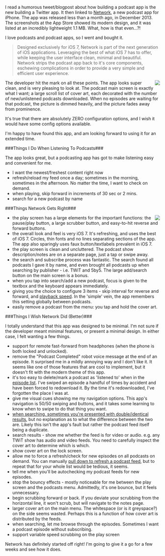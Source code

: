 <!--{PublishedOn:"Jan 11, 2014",Title:"Network Podcast App Review",Intro:"A new podcast app showed up for iPhone and iOS 7. I'm a big podcast listener. Here's my review of this app that's not yet a month old."}-->

I read a humorous tweet/blogpost about how building a podcast app is the new building a Twitter app. It then linked to [Network](http://networkapp.net), a new podcast app for iPhone. The app was released less than a month ago, in December 2013. The screenshots at the App Store showed its modern design, and it was listed at an incredibly lightweight 1.1 MB. What, how is that even...?!

I love podcasts and podcast apps, so I went and bought it.

> Designed exclusively for iOS 7, Network is part of the next generation of iOS applications. Leveraging the best of what iOS 7 has to offer, while keeping the user interface clean, minimal and beautiful. Network strips the podcast app back to it's core components, eschewing complications in order to provide a very simple and efficient user experience.

<img src="http://i.imgur.com/pEPLLQ8m.jpg" style="float:right" />

The developer hit the mark on all these points. The app looks super clean, and is very pleasing to look at. The podcast main screen is exactly what I want; a large scroll list of cover art, each decorated with the number of new/unlistened podcasts downloaded. When no episodes are waiting for that podcast, the picture is dimmed heavily, and the picture fades away from prominence.

It's true that there are absolutely ZERO configuration options, and I wish it would have some config options available.

I'm happy to have found this app, and am looking forward to using it for an extended time.

###Things I Do When Listening To Podcasts###

The app looks great, but a podcasting app has got to make listening easy and convenient for me.

* I want the newest/freshest content right now
* refresh/reload my feed once a day; sometimes in the morning, sometimes in the afternoon. No matter the time, I want to check on demand.
* when playing, skip forward in increments of 30 sec or 2 mins.
* search for a new podcast by name

###Things Network Gets Right###

<img src="http://i.imgur.com/lAVqQfIm.jpg" style="float:right" />

* the play screen has a large elements for the important functions: the pause/play button, a large scrubber button, and easy-to-hit reverse and forward buttons.
* the overall look and feel is very iOS 7. It's refreshing, and uses the best of iOS 7. Circles, thin fonts and no lines separating sections of the app. The app also sparingly uses faux button/textlabels prevalent in iOS 7.
* the play screen is clean and uncluttered. The podcast show description/notes are on a separate page, just a tap or swipe away.
* the search and subscribe process was fantastic. The search found all podcasts I gave it by name, and even brought all podcasts up when searching by publisher - i.e. TWiT and 5by5. The large add/search button on the main screen is a bonus.
* when you tap into search/add a new podcast, focus is given to the textbox and the keyboard appears immediately.
* giving you the choice to configure 3 items - skip interval for reverse and forward, and [playback speed](http://i.imgur.com/7lUnoGPm.jpg). In the 'simple' vein, the app remembers this setting globally between podcasts.
* easily remove a podcast from the menu: you tap and hold the cover art.


###Things I Wish Network Did (Better)###

I totally understand that this app was designed to be minimal. I'm not sure if the developer meant minimal features, or present a minimal design. In either case, I felt wanting a few things.

* support for remote fast-forward from headphones (when the phone is both locked and unlocked).
* remove the "Podcast Completed" robot voice message at the end of an episode. It surprised me in a mildly annoying way and I don't like it. It seems like one of those features that are cool to implement, but it doesn't fit with the modern theme of this app.
* it's too easy to delete/mark a podcast as 'listened to' when in the [episode list](http://i.imgur.com/t5Y4UUgl.jpg). I've swiped an episode a handful of times by accident and have been forced to redownload it. By the time it's redownloaded, I've forgotten the place I was at.
* give me visual cues showing me my navigation options. This app's navigation is 50/50 swiping and buttons, and it takes some learning to know when to swipe to do that thing you want. 
* [when searching, sometimes you're presented with double/identical results](http://i.imgur.com/pEawO5nl.jpg), but no explanation as to what the difference between the two are. Likely this isn't the app's fault but rather the podcast feed itself being a duplicate.
* search results - show me whether the feed is for video or audio. e.g. any TWiT show has audio and video feeds. You need to carefully inspect the cover art to determine which is which.
* show cover art on the lock screen.
* allow me to force a refresh/check for new episodes on all podcasts on demand. You can manually [pull down to refresh a podcast feed](http://i.imgur.com/iZGdXttl.jpg), but to repeat that for your whole list would be tedious, it seems.
* tell me when you'll be autochecking my podcast feeds for new episodes.
* stop the bouncy effects - mostly noticeable for me between the play screen and the podcasts menu. Admittedly, it's one bounce, but it feels unnecessary.
* begin scrubbing forward or back. If you deviate your scrubbing from the horizontal line, it won't scrub, but will navigate to the notes page.
* larger cover art on the main menu. The whitespace (or is it greyspace?) on the side seems wasted. Perhaps this is a function of how cover art is distributed by the feeds. 
* when searching, let me browse through the episodes. Sometimes I want a podcast episode without subscribing.
* support variable speed scrubbing on the play screen

Network has definitely started off right! I'm going to give it a go for a few weeks and see how it does.

